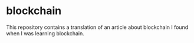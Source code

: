 # blockchain
This repository contains a translation of an article about blockchain I found when I was learning blockchain.

